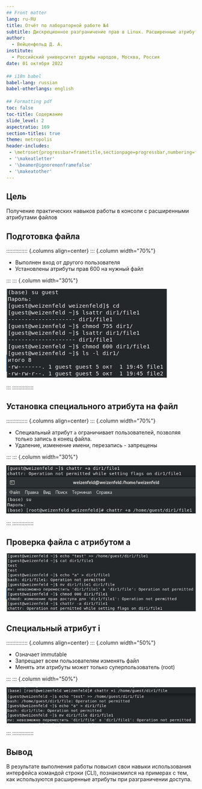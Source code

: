 ```yaml
---
## Front matter
lang: ru-RU
title: Отчёт по лабораторной работе №4
subtitle: Дискреционное разграничение прав в Linux. Расширенные атрибуты
author:
  - Вейценфельд Д. А.
institute:
  - Российский университет дружбы народов, Москва, Россия
date: 01 октября 2022

## i18n babel
babel-lang: russian
babel-otherlangs: english

## Formatting pdf
toc: false
toc-title: Содержание
slide_level: 2
aspectratio: 169
section-titles: true
theme: metropolis
header-includes:
 - \metroset{progressbar=frametitle,sectionpage=progressbar,numbering=fraction}
 - '\makeatletter'
 - '\beamer@ignorenonframefalse'
 - '\makeatother'
---
```


## Цель

Получение практических навыков работы в консоли с расширенными
атрибутами файлов

## Подготовка файла

:::::::::::::: {.columns align=center}
::: {.column width="70%"}

- Выполнен вход от другого пользователя
- Установлены атрибуты прав 600 на нужный файл

:::
::: {.column width="30%"}

![](image/20221001211406.png)

:::
::::::::::::::

## Установка специального атрибута на файл

:::::::::::::: {.columns align=center}
::: {.column width="70%"}

- Специальный атрибут `a` ограничивает пользователей, позволяя только запись в конец файла.
- Удаление, изменение имени, перезапись - запрещены

:::
::: {.column width="30%"}

![](image/20221001212248.png)

:::
::::::::::::::

## Проверка файла с атрибутом а

![](image/20221001212427.png)

## Специальный атрибут i

:::::::::::::: {.columns align=center}
::: {.column width="50%"}

- Означает immutable
- Запрещает всем пользователям изменять файл
- Менять эти атрибуты может только суперпользователь (root)

:::
::: {.column width="50%"}

![](image/20221001212859.png)

:::
::::::::::::::

## Вывод

В результате выполнения работы повысил свои навыки использования интерфейса командой строки (CLI), познакомился на примерах с тем,
как используются расширенные атрибуты при разграничении доступа.
